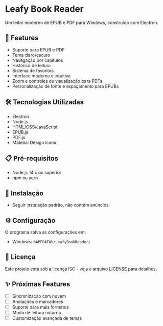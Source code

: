 # Leafy Book Reader

Um leitor moderno de EPUB e PDF para Windows, construído com Electron.

## 🚀 Features

- Suporte para EPUB e PDF
- Tema claro/escuro
- Navegação por capítulos
- Histórico de leitura
- Sistema de favoritos
- Interface moderna e intuitiva
- Zoom e controles de visualização para PDFs
- Personalização de fonte e espaçamento para EPUBs

## 🛠️ Tecnologias Utilizadas

- Electron
- Node.js
- HTML/CSS/JavaScript
- EPUB.js
- PDF.js
- Material Design Icons

## 📋 Pré-requisitos

- Node.js 14.x ou superior
- npm ou yarn

## 🔧 Instalação

- Seguir instalação padrão, não contém anúncios.

## ⚙️ Configuração

O programa salva as configurações em:
- Windows: `%APPDATA%/LeafyBookReader/`

## 📄 Licença

Este projeto está sob a licença ISC - veja o arquivo [LICENSE](LICENSE) para detalhes.

## ✨ Próximas Features

- [ ] Sincronização com nuvem
- [ ] Anotações e marcadores
- [ ] Suporte para mais formatos
- [ ] Modo de leitura noturno
- [ ] Customização avançada de temas 
